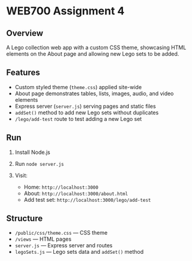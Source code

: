 
# WEB700 Assignment 4

## Overview

A Lego collection web app with a custom CSS theme, showcasing HTML elements on the About page and allowing new Lego sets to be added.

## Features

* Custom styled theme (`theme.css`) applied site-wide
* About page demonstrates tables, lists, images, audio, and video elements
* Express server (`server.js`) serving pages and static files
* `addSet()` method to add new Lego sets without duplicates
* `/lego/add-test` route to test adding a new Lego set

## Run

1. Install Node.js
2. Run `node server.js`
3. Visit:

   * Home: `http://localhost:3000`
   * About: `http://localhost:3000/about.html`
   * Add test set: `http://localhost:3000/lego/add-test`

## Structure

* `/public/css/theme.css` — CSS theme
* `/views` — HTML pages
* `server.js` — Express server and routes
* `legoSets.js` — Lego sets data and `addSet()` method

